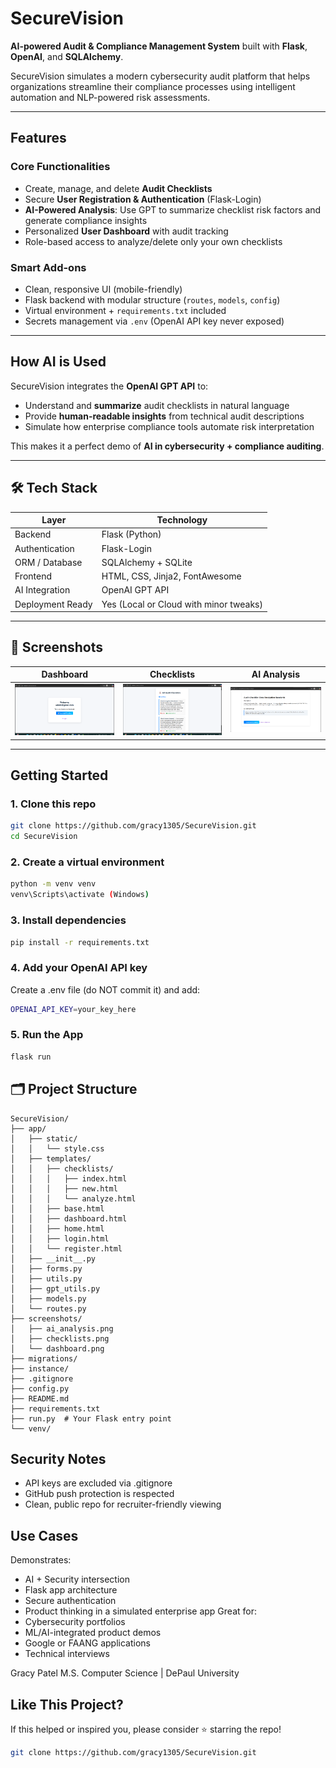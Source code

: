 # SecureVision
**AI-powered Audit & Compliance Management System** built with **Flask**, **OpenAI**, and **SQLAlchemy**.

SecureVision simulates a modern cybersecurity audit platform that helps organizations streamline their compliance processes using intelligent automation and NLP-powered risk assessments.

---

## Features

### Core Functionalities
- Create, manage, and delete **Audit Checklists**
- Secure **User Registration & Authentication** (Flask-Login)
- **AI-Powered Analysis**: Use GPT to summarize checklist risk factors and generate compliance insights
- Personalized **User Dashboard** with audit tracking
- Role-based access to analyze/delete only your own checklists

### Smart Add-ons
- Clean, responsive UI (mobile-friendly)
- Flask backend with modular structure (`routes`, `models`, `config`)
- Virtual environment + `requirements.txt` included
- Secrets management via `.env` (OpenAI API key never exposed)

---

## How AI is Used

SecureVision integrates the **OpenAI GPT API** to:
- Understand and **summarize** audit checklists in natural language
- Provide **human-readable insights** from technical audit descriptions
- Simulate how enterprise compliance tools automate risk interpretation

This makes it a perfect demo of **AI in cybersecurity + compliance auditing**.

---

## 🛠️ Tech Stack

| Layer             | Technology                         |
|-------------------|-------------------------------------|
| Backend           | Flask (Python)                     |
| Authentication    | Flask-Login                        |
| ORM / Database    | SQLAlchemy + SQLite                |
| Frontend          | HTML, CSS, Jinja2, FontAwesome     |
| AI Integration    | OpenAI GPT API                     |
| Deployment Ready  | Yes (Local or Cloud with minor tweaks) |

---

## 📸 Screenshots

| Dashboard | Checklists | AI Analysis |
|----------|------------|-------------|
| ![Dashboard](screenshots/dashboard.png) | ![Checklists](screenshots/checklists.png) | ![AI Analysis](screenshots/ai_analysis.png) |

---

## Getting Started

### 1. Clone this repo

```bash
git clone https://github.com/gracy1305/SecureVision.git
cd SecureVision
```

### 2. Create a virtual environment
```bash
python -m venv venv
venv\Scripts\activate (Windows)
```

### 3. Install dependencies
```bash
pip install -r requirements.txt
```

### 4. Add your OpenAI API key
Create a .env file (do NOT commit it) and add:
```bash
OPENAI_API_KEY=your_key_here
```

### 5. Run the App
```bash
flask run
```
## 🗂️ Project Structure

```
SecureVision/
├── app/
│   ├── static/
│   │   └── style.css
│   ├── templates/
│   │   ├── checklists/
│   │   │   ├── index.html
│   │   │   ├── new.html
│   │   │   └── analyze.html
│   │   ├── base.html
│   │   ├── dashboard.html
│   │   ├── home.html
│   │   ├── login.html
│   │   └── register.html
│   ├── __init__.py
│   ├── forms.py
│   ├── utils.py
│   ├── gpt_utils.py
│   ├── models.py
│   └── routes.py
├── screenshots/
│   ├── ai_analysis.png
│   ├── checklists.png
│   └── dashboard.png
├── migrations/
├── instance/
├── .gitignore
├── config.py
├── README.md
├── requirements.txt
├── run.py  # Your Flask entry point
└── venv/
```


## Security Notes
- API keys are excluded via .gitignore
- GitHub push protection is respected
- Clean, public repo for recruiter-friendly viewing

## Use Cases
Demonstrates:
- AI + Security intersection
- Flask app architecture
- Secure authentication
- Product thinking in a simulated enterprise app
Great for:
- Cybersecurity portfolios
- ML/AI-integrated product demos
- Google or FAANG applications
- Technical interviews

Gracy Patel
M.S. Computer Science | DePaul University

## Like This Project?
If this helped or inspired you, please consider ⭐️ starring the repo!
```bash
git clone https://github.com/gracy1305/SecureVision.git
```



